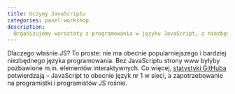 ```yaml
---
title: Uczymy JavaScriptu
categories: panel-workshop
description:
  Organizujemy warsztaty z programowania w języku JavaScript, z niezbędnym dodatkiem HTML i CSS.
---
```

Dlaczego właśnie JS? To proste: nie ma obecnie popularniejszego i bardziej niezbędnego języka programowania. Bez JavaScriptu strony www byłyby pozbawione m.in. elementów interaktywnych. Co więcej, [statystyki GitHuba](http://githut.info/) potwierdzają – JavaScript to obecnie język nr 1 w sieci, a zapotrzebowanie na programistki i programistów JS rośnie.
